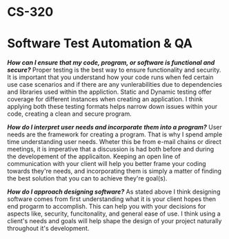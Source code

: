 # CS-320
# Software Test Automation & QA

_**How can I ensure that my code, program, or software is functional and secure?**_
  Proper testing is the best way to ensure functionality and security. It is important that you understand how your code runs when fed certain use case scenarios and if there are any vunlerabilities due to dependencies and libraries used within the appliction. Static and Dynamic testing offer coverage for different instances when creating an application. I think applying both these testing formats helps narrow down issues within your code, creating a clean and secure program.

_**How do I interpret user needs and incorporate them into a program?**_
  User needs are the framework for creating a program. That is why I spend ample time understanding user needs. Wheter this be from e-mail chains or direct meetings, it is imperative that a discussion is had both before and during the developement of the applicaiton. Keeping an open line of communication with your client will help you better frame your coding towards they're needs, and incorporating them is simply a matter of finding the best solution that you can to achieve they're goal(s).

_**How do I approach designing software?**_
  As stated above I think designing software comes from first understanding what it is your client hopes then end progarm to accomplish. This can help you with your decisions for aspects like, security, funcitonality, and general ease of use. I think using a client's needs and goals will help shape the design of your project naturally throughout it's development.
